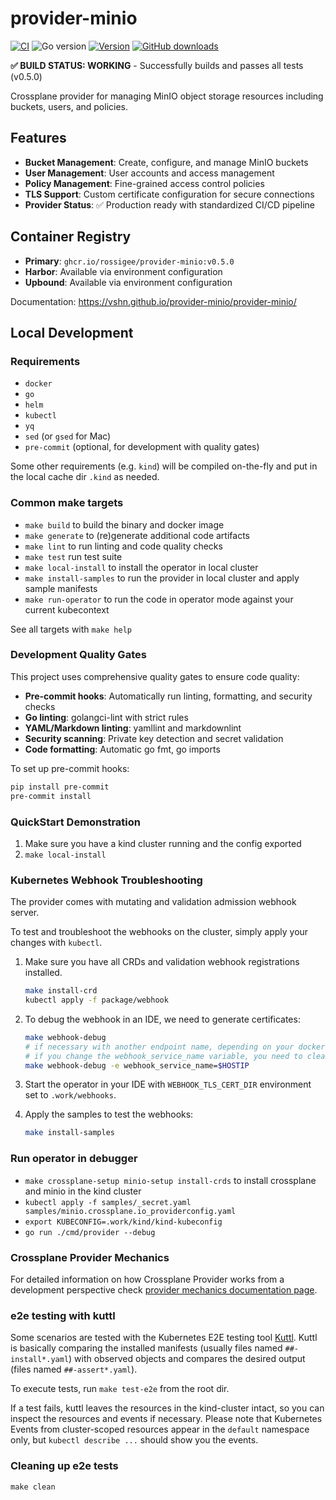 # provider-minio

[![CI](https://img.shields.io/github/actions/workflow/status/rossigee/provider-minio/ci.yml?branch=master)][build]
![Go version](https://img.shields.io/github/go-mod/go-version/rossigee/provider-minio)
[![Version](https://img.shields.io/github/v/release/rossigee/provider-minio)][releases]
[![GitHub downloads](https://img.shields.io/github/downloads/rossigee/provider-minio/total)][releases]

[build]: https://github.com/rossigee/provider-minio/actions/workflows/ci.yml
[releases]: https://github.com/rossigee/provider-minio/releases

**✅ BUILD STATUS: WORKING** - Successfully builds and passes all tests (v0.5.0)

Crossplane provider for managing MinIO object storage resources including buckets, users, and policies.

## Features

- **Bucket Management**: Create, configure, and manage MinIO buckets
- **User Management**: User accounts and access management  
- **Policy Management**: Fine-grained access control policies
- **TLS Support**: Custom certificate configuration for secure connections
- **Provider Status**: ✅ Production ready with standardized CI/CD pipeline

## Container Registry

- **Primary**: `ghcr.io/rossigee/provider-minio:v0.5.0`
- **Harbor**: Available via environment configuration
- **Upbound**: Available via environment configuration

Documentation: <https://vshn.github.io/provider-minio/provider-minio/>

## Local Development

### Requirements

- `docker`
- `go`
- `helm`
- `kubectl`
- `yq`
- `sed` (or `gsed` for Mac)
- `pre-commit` (optional, for development with quality gates)

Some other requirements (e.g. `kind`) will be compiled on-the-fly and put in the local cache dir `.kind` as needed.

### Common make targets

- `make build` to build the binary and docker image
- `make generate` to (re)generate additional code artifacts
- `make lint` to run linting and code quality checks
- `make test` run test suite
- `make local-install` to install the operator in local cluster
- `make install-samples` to run the provider in local cluster and apply sample manifests
- `make run-operator` to run the code in operator mode against your current kubecontext

See all targets with `make help`

### Development Quality Gates

This project uses comprehensive quality gates to ensure code quality:

- **Pre-commit hooks**: Automatically run linting, formatting, and security checks
- **Go linting**: golangci-lint with strict rules
- **YAML/Markdown linting**: yamllint and markdownlint
- **Security scanning**: Private key detection and secret validation
- **Code formatting**: Automatic go fmt, go imports

To set up pre-commit hooks:

```bash
pip install pre-commit
pre-commit install
```

### QuickStart Demonstration

1. Make sure you have a kind cluster running and the config exported
2. `make local-install`

### Kubernetes Webhook Troubleshooting

The provider comes with mutating and validation admission webhook server.

To test and troubleshoot the webhooks on the cluster, simply apply your changes with `kubectl`.

1. Make sure you have all CRDs and validation webhook registrations installed.

   ```bash
   make install-crd
   kubectl apply -f package/webhook
   ```

2. To debug the webhook in an IDE, we need to generate certificates:

   ```bash
   make webhook-debug
   # if necessary with another endpoint name, depending on your docker setup
   # if you change the webhook_service_name variable, you need to clean out the old certificates
   make webhook-debug -e webhook_service_name=$HOSTIP
   ```

3. Start the operator in your IDE with `WEBHOOK_TLS_CERT_DIR` environment set to `.work/webhooks`.

4. Apply the samples to test the webhooks:

   ```bash
   make install-samples
   ```

### Run operator in debugger

- `make crossplane-setup minio-setup install-crds` to install crossplane and minio in the kind cluster
- `kubectl apply -f samples/_secret.yaml samples/minio.crossplane.io_providerconfig.yaml`
- `export KUBECONFIG=.work/kind/kind-kubeconfig`
- `go run ./cmd/provider --debug`

### Crossplane Provider Mechanics

For detailed information on how Crossplane Provider works from a development perspective check [provider mechanics documentation page](https://kb.vshn.ch/app-catalog/explanations/crossplane_provider_mechanics.html).

### e2e testing with kuttl

Some scenarios are tested with the Kubernetes E2E testing tool [Kuttl](https://kuttl.dev/docs).
Kuttl is basically comparing the installed manifests (usually files named `##-install*.yaml`) with observed objects and compares the desired output (files named `##-assert*.yaml`).

To execute tests, run `make test-e2e` from the root dir.

If a test fails, kuttl leaves the resources in the kind-cluster intact, so you can inspect the resources and events if necessary.
Please note that Kubernetes Events from cluster-scoped resources appear in the `default` namespace only, but `kubectl describe ...` should show you the events.

### Cleaning up e2e tests

`make clean`
